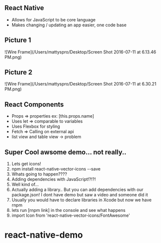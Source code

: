 ## React Native

* Allows for JavaScript to be core language 
* Makes changing / updating an app easier, one code base


## Picture 1

![Wire Frame](/Users/mattyspro/Desktop/Screen Shot 2016-07-11 at 6.13.46 PM.png)

## Picture 2

![Wire Frame](/Users/mattyspro/Desktop/Screen Shot 2016-07-11 at 6.30.21 PM.png)

## React Components
* Props => properties ex: [this.props.name]
* Uses let => comparable to variables
* Uses Flexbox for styling
* Fetch => Calling on external api
* list view and table view -> problem 

## Super Cool awsome demo... not really..

1. Lets get icons!
2. npm install react-native-vector-icons --save
3. Whats going to happen????
4. Adding dependencies with JavaScript!?!?! 
5. Well kind of...
6. Actually adding a library.. But you can add dependencies with our package.json! I dont have demo but saw a video and someone did it
7. Usually you would have to declare libraries in Xcode but now we have rnpm
8. lets run [rnpm link] in the console and see what happens
9. import Icon from 'react-native-vector-icons/FontAwesome' 


# react-native-demo
